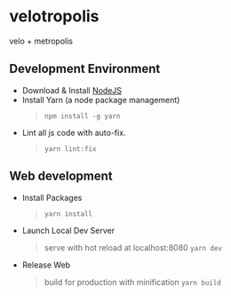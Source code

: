 # velotropolis
velo + metropolis

## Development Environment
- Download & Install [NodeJS](https://nodejs.org/en/download/)
- Install Yarn (a node package management)
  > `npm install -g yarn`
- Lint all js code with auto-fix.
  > `yarn lint:fix`


## Web development
- Install Packages
  > `yarn install`
- Launch Local Dev Server
  > serve with hot reload at localhost:8080
  > `yarn dev`
- Release Web
  > build for production with minification
  > `yarn build`


